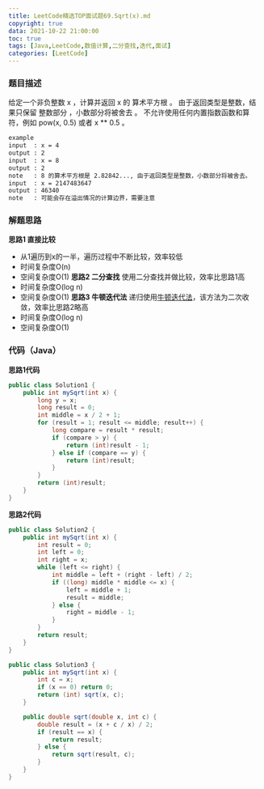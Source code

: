 ```yaml
---
title: LeetCode精选TOP面试题69.Sqrt(x).md
copyright: true
data: 2021-10-22 21:00:00
toc: true
tags: [Java,LeetCode,数值计算,二分查找,迭代,面试]
categories: [LeetCode]
---
```

### 题目描述
给定一个非负整数 x ，计算并返回 x 的 算术平方根 。
由于返回类型是整数，结果只保留 整数部分 ，小数部分将被舍去 。
不允许使用任何内置指数函数和算符，例如 pow(x, 0.5) 或者 x ** 0.5 。
```bash
example
input  : x = 4
output : 2
input  : x = 8
output : 2
note   : 8 的算术平方根是 2.82842..., 由于返回类型是整数，小数部分将被舍去。
input  : x = 2147483647
output : 46340
note   : 可能会存在溢出情况的计算边界，需要注意
```
<!--more-->
### 解题思路
**思路1 直接比较**
+ 从1遍历到x的一半，遍历过程中不断比较，效率较低
+ 时间复杂度O(n)
+ 空间复杂度O(1)
**思路2 二分查找**
使用二分查找并做比较，效率比思路1高
+ 时间复杂度O(log n)
+ 空间复杂度O(1)
**思路3 牛顿迭代法**
递归使用[牛顿迭代法](https://leetcode-cn.com/problems/sqrtx/solution/niu-dun-die-dai-fa-by-loafer/)，该方法为二次收敛，效率比思路2略高
+ 时间复杂度O(log n)
+ 空间复杂度O(1)
### 代码（Java）
**思路1代码**
```java
public class Solution1 {
    public int mySqrt(int x) {
        long y = x;
        long result = 0;
        int middle = x / 2 + 1;
        for (result = 1; result <= middle; result++) {
            long compare = result * result;
            if (compare > y) {
                return (int)result - 1;
            } else if (compare == y) {
                return (int)result;
            }
        }
        return (int)result;
    }
}
```
**思路2代码**
```java
public class Solution2 {
    public int mySqrt(int x) {
        int result = 0;
        int left = 0;
        int right = x;
        while (left <= right) {
            int middle = left + (right - left) / 2;
            if ((long) middle * middle <= x) {
                left = middle + 1;
                result = middle;
            } else {
                right = middle - 1;
            }
        }
        return result;
    }
}
```
```java
public class Solution3 {
    public int mySqrt(int x) {
        int c = x;
        if (x == 0) return 0;
        return (int) sqrt(x, c);
    }

    public double sqrt(double x, int c) {
        double result = (x + c / x) / 2;
        if (result == x) {
            return result;
        } else {
            return sqrt(result, c);
        }
    }
}
```